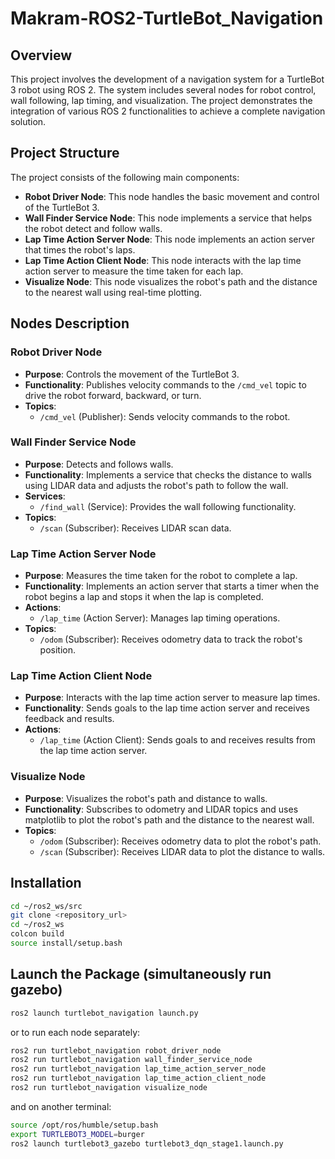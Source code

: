 # Makram-ROS2-TurtleBot_Navigation
## Overview

This project involves the development of a navigation system for a TurtleBot 3 robot using ROS 2. The system includes several nodes for robot control, wall following, lap timing, and visualization. The project demonstrates the integration of various ROS 2 functionalities to achieve a complete navigation solution.

## Project Structure

The project consists of the following main components:

- **Robot Driver Node**: This node handles the basic movement and control of the TurtleBot 3.
- **Wall Finder Service Node**: This node implements a service that helps the robot detect and follow walls.
- **Lap Time Action Server Node**: This node implements an action server that times the robot's laps.
- **Lap Time Action Client Node**: This node interacts with the lap time action server to measure the time taken for each lap.
- **Visualize Node**: This node visualizes the robot's path and the distance to the nearest wall using real-time plotting.

## Nodes Description

### Robot Driver Node

- **Purpose**: Controls the movement of the TurtleBot 3.
- **Functionality**: Publishes velocity commands to the `/cmd_vel` topic to drive the robot forward, backward, or turn.
- **Topics**:
  - `/cmd_vel` (Publisher): Sends velocity commands to the robot.

### Wall Finder Service Node

- **Purpose**: Detects and follows walls.
- **Functionality**: Implements a service that checks the distance to walls using LIDAR data and adjusts the robot's path to follow the wall.
- **Services**:
  - `/find_wall` (Service): Provides the wall following functionality.
- **Topics**:
  - `/scan` (Subscriber): Receives LIDAR scan data.

### Lap Time Action Server Node

- **Purpose**: Measures the time taken for the robot to complete a lap.
- **Functionality**: Implements an action server that starts a timer when the robot begins a lap and stops it when the lap is completed.
- **Actions**:
  - `/lap_time` (Action Server): Manages lap timing operations.
- **Topics**:
  - `/odom` (Subscriber): Receives odometry data to track the robot's position.

### Lap Time Action Client Node

- **Purpose**: Interacts with the lap time action server to measure lap times.
- **Functionality**: Sends goals to the lap time action server and receives feedback and results.
- **Actions**:
  - `/lap_time` (Action Client): Sends goals to and receives results from the lap time action server.

### Visualize Node

- **Purpose**: Visualizes the robot's path and distance to walls.
- **Functionality**: Subscribes to odometry and LIDAR topics and uses matplotlib to plot the robot's path and the distance to the nearest wall.
- **Topics**:
  - `/odom` (Subscriber): Receives odometry data to plot the robot's path.
  - `/scan` (Subscriber): Receives LIDAR data to plot the distance to walls.

## Installation
```sh
cd ~/ros2_ws/src
git clone <repository_url>
cd ~/ros2_ws
colcon build
source install/setup.bash
```
## Launch the Package (simultaneously run gazebo)
```sh
ros2 launch turtlebot_navigation launch.py

```
or to run each node separately:
```sh
ros2 run turtlebot_navigation robot_driver_node
ros2 run turtlebot_navigation wall_finder_service_node
ros2 run turtlebot_navigation lap_time_action_server_node
ros2 run turtlebot_navigation lap_time_action_client_node
ros2 run turtlebot_navigation visualize_node
```
and on another terminal: 
```sh
source /opt/ros/humble/setup.bash
export TURTLEBOT3_MODEL=burger
ros2 launch turtlebot3_gazebo turtlebot3_dqn_stage1.launch.py
```

